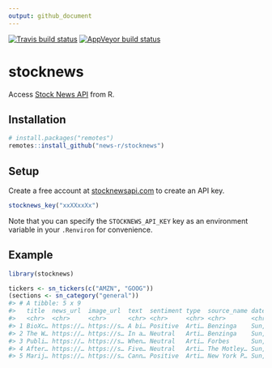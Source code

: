 ```yaml
---
output: github_document
---
```


<!-- README.md is generated from README.Rmd. Please edit that file -->



<!-- badges: start -->
[![Travis build status](https://travis-ci.org/news-r/stocknews.svg?branch=master)](https://travis-ci.org/news-r/stocknews)
[![AppVeyor build status](https://ci.appveyor.com/api/projects/status/github/news-r/stocknews?branch=master&svg=true)](https://ci.appveyor.com/project/news-r/stocknews)
<!-- badges: end -->

# stocknews

Access [Stock News API](https://stocknewsapi.com) from R.

## Installation

``` r
# install.packages("remotes")
remotes::install_github("news-r/stocknews")
```

## Setup

Create a free account at [stocknewsapi.com](https://stocknewsapi.com) to create an API key.

```r
stocknews_key("xxXXxxXx")
```

Note that you can specify the `STOCKNEWS_API_KEY` key as an environment variable in your `.Renviron` for convenience.


## Example


```r
library(stocknews)

tickers <- sn_tickers(c("AMZN", "GOOG"))
(sections <- sn_category("general"))
#> # A tibble: 5 x 9
#>   title  news_url  image_url  text  sentiment type  source_name date  tags 
#>   <chr>  <chr>     <chr>      <chr> <chr>     <chr> <chr>       <chr> <lis>
#> 1 BioXc… https://… https://s… A bi… Positive  Arti… Benzinga    Sun,… <chr…
#> 2 The W… https://… https://s… In a… Neutral   Arti… Benzinga    Sun,… <chr…
#> 3 Publi… https://… https://s… When… Neutral   Arti… Forbes      Sun,… <chr…
#> 4 After… https://… https://s… Five… Neutral   Arti… The Motley… Sun,… <chr…
#> 5 Marij… https://… https://s… Cann… Positive  Arti… New York P… Sun,… <chr…
```

